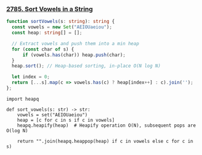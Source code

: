 ### [2785. Sort Vowels in a String](https://leetcode.com/problems/sort-vowels-in-a-string)
```Typescript
function sortVowels(s: string): string {
  const vowels = new Set("AEIOUaeiou");
  const heap: string[] = [];

  // Extract vowels and push them into a min heap
  for (const char of s) {
      if (vowels.has(char)) heap.push(char);
  }
  heap.sort(); // Heap-based sorting, in-place O(N log N)

  let index = 0;
  return [...s].map(c => vowels.has(c) ? heap[index++] : c).join('');
};
```
```Python3
import heapq

def sort_vowels(s: str) -> str:
    vowels = set("AEIOUaeiou")
    heap = [c for c in s if c in vowels]
    heapq.heapify(heap)  # Heapify operation O(N), subsequent pops are O(log N)

    return "".join(heapq.heappop(heap) if c in vowels else c for c in s)
```
